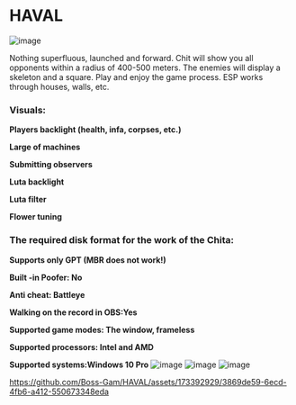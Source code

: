 # HAVAL
![image](https://github.com/Boss-Gam/HAVAL/assets/173392929/05c7412b-cf1c-4f68-8f9e-5a37f8f1800d)

Nothing superfluous, launched and forward. Chit will show you all opponents within a radius of 400-500 meters. The enemies will display a skeleton and a square. Play and enjoy the game process. ESP works through houses, walls, etc.


<h3>Visuals:</h3>

<b>Players backlight (health, infa, corpses, etc.)

Large of machines

Submitting observers

Luta backlight

Luta filter

Flower tuning</b>



<h3>The required disk format for the work of the Chita:</h3>

<b>Supports only GPT (MBR does not work!)

Built -in Poofer: No

Anti cheat: Battleye

Walking on the record in OBS:Yes

Supported game modes: The window, frameless

Supported processors: Intel and AMD

Supported systems:Windows 10 Pro</b>
![image](https://github.com/Boss-Gam/HAVAL/assets/173392929/44a7f260-d5d5-4a38-a5f1-9795f880f35f)
![image](https://github.com/Boss-Gam/HAVAL/assets/173392929/a486e4e8-31f7-4f2e-8058-c7fe7fe9f9cb)
![image](https://github.com/Boss-Gam/HAVAL/assets/173392929/59352855-1502-4de9-b9f5-959ba80931c3)


https://github.com/Boss-Gam/HAVAL/assets/173392929/3869de59-6ecd-4fb6-a412-550673348eda


